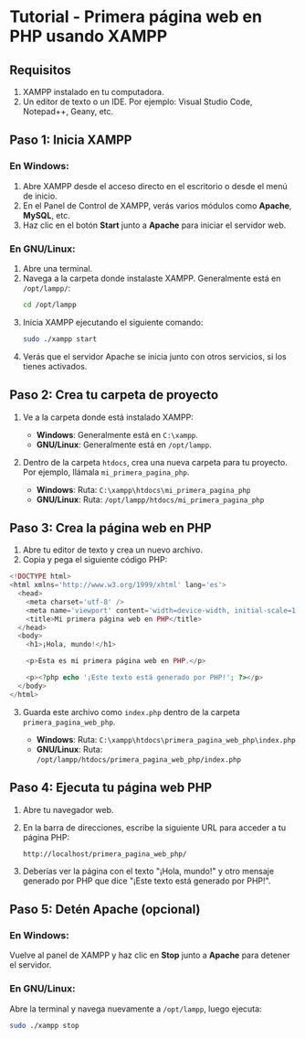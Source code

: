 # Tutorial - Primera página web en PHP usando XAMPP

## Requisitos

1. XAMPP instalado en tu computadora.
2. Un editor de texto o un IDE. Por ejemplo: Visual Studio Code, Notepad++, Geany, etc.

## Paso 1: Inicia XAMPP

### En Windows:

1. Abre XAMPP desde el acceso directo en el escritorio o desde el menú de inicio.
2. En el Panel de Control de XAMPP, verás varios módulos como **Apache**, **MySQL**, etc.
3. Haz clic en el botón **Start** junto a **Apache** para iniciar el servidor web.

### En GNU/Linux:

1. Abre una terminal.
2. Navega a la carpeta donde instalaste XAMPP. Generalmente está en `/opt/lampp/`:
    ```bash
    cd /opt/lampp
    ```
3. Inicia XAMPP ejecutando el siguiente comando:
    ```bash
    sudo ./xampp start
    ```
4. Verás que el servidor Apache se inicia junto con otros servicios, si los tienes activados.

## Paso 2: Crea tu carpeta de proyecto

1. Ve a la carpeta donde está instalado XAMPP:
   - **Windows**: Generalmente está en `C:\xampp`.
   - **GNU/Linux**: Generalmente está en `/opt/lampp`.
   
2. Dentro de la carpeta `htdocs`, crea una nueva carpeta para tu proyecto. Por ejemplo, llámala `mi_primera_pagina_php`.

   - **Windows**: Ruta: `C:\xampp\htdocs\mi_primera_pagina_php`
   - **GNU/Linux**: Ruta: `/opt/lampp/htdocs/mi_primera_pagina_php`

## Paso 3: Crea la página web en PHP

1. Abre tu editor de texto y crea un nuevo archivo.
2. Copia y pega el siguiente código PHP:

```php
<!DOCTYPE html>
<html xmlns='http://www.w3.org/1999/xhtml' lang='es'>
  <head>
    <meta charset='utf-8' />
    <meta name='viewport' content='width=device-width, initial-scale=1.0' />
    <title>Mi primera página web en PHP</title>
  </head>
  <body>
    <h1>¡Hola, mundo!</h1>

    <p>Esta es mi primera página web en PHP.</p>

    <p><?php echo '¡Este texto está generado por PHP!'; ?></p>
  </body>
</html>
```

3. Guarda este archivo como `index.php` dentro de la carpeta `primera_pagina_web_php`.

   - **Windows**: Ruta: `C:\xampp\htdocs\primera_pagina_web_php\index.php`
   - **GNU/Linux**: Ruta: `/opt/lampp/htdocs/primera_pagina_web_php/index.php`

## Paso 4: Ejecuta tu página web PHP

1. Abre tu navegador web.
2. En la barra de direcciones, escribe la siguiente URL para acceder a tu página PHP:

    ```
    http://localhost/primera_pagina_web_php/
    ```

3. Deberías ver la página con el texto "¡Hola, mundo!" y otro mensaje generado por PHP que dice "¡Este texto está generado por PHP!".

## Paso 5: Detén Apache (opcional)

### En Windows:
Vuelve al panel de XAMPP y haz clic en **Stop** junto a **Apache** para detener el servidor.

### En GNU/Linux:
Abre la terminal y navega nuevamente a `/opt/lampp`, luego ejecuta:
```bash
sudo ./xampp stop
```
